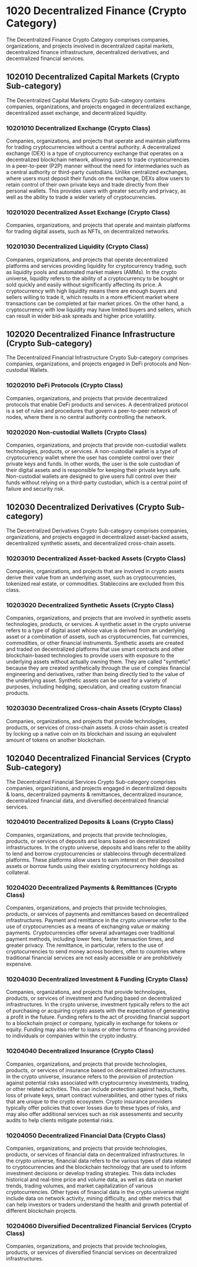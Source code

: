 # 1020 Decentralized Finance (Crypto Category)

The Decentralized Finance Crypto Category comprises companies, organizations, and projects involved in decentralized capital markets, decentralized finance infrastructure, decentralized derivatives, and decentralized financial services.



## 102010 Decentralized Capital Markets (Crypto Sub-category)

The Decentralized Capital Markets Crypto Sub-category contains companies, organizations, and projects engaged in decentralized exchange, decentralized asset exchange, and decentralized liquidity.

### 10201010 Decentralized Exchange (Crypto Class)

Companies, organizations, and projects that operate and maintain platforms for trading cryptocurrencies without a central authority. A decentralized exchange (DEX) is a type of cryptocurrency exchange that operates on a decentralized blockchain network, allowing users to trade cryptocurrencies in a peer-to-peer (P2P) manner without the need for intermediaries such as a central authority or third-party custodians. Unlike centralized exchanges, where users must deposit their funds on the exchange, DEXs allow users to retain control of their own private keys and trade directly from their personal wallets. This provides users with greater security and privacy, as well as the ability to trade a wider variety of cryptocurrencies.

### 10201020 Decentralized Asset Exchange (Crypto Class)

Companies, organizations, and projects that operate and maintain platforms for trading digital assets, such as NFTs, on decentralized networks.

### 10201030 Decentralized Liquidity (Crypto Class)

Companies, organizations, and projects that operate decentralized platforms and services providing liquidity for cryptocurrency trading, such as liquidity pools and automated market makers (AMMs). In the crypto universe, liquidity refers to the ability of a cryptocurrency to be bought or sold quickly and easily without significantly affecting its price. A cryptocurrency with high liquidity means there are enough buyers and sellers willing to trade it, which results in a more efficient market where transactions can be completed at fair market prices. On the other hand, a cryptocurrency with low liquidity may have limited buyers and sellers, which can result in wider bid-ask spreads and higher price volatility.





## 102020 Decentralized Finance Infrastructure (Crypto Sub-category)

The Decentralized Financial Infrastructure Crypto Sub-category comprises companies, organizations, and projects engaged in DeFi protocols and Non-custodial Wallets. &#x20;

### 10202010 DeFi Protocols (Crypto Class)

Companies, organizations, and projects that provide decentralized protocols that enable DeFi products and services. A decentralized protocol is a set of rules and procedures that govern a peer-to-peer network of nodes, where there is no central authority controlling the network.

### 10202020 Non-custodial Wallets (Crypto Class)

Companies, organizations, and projects that provide non-custodial wallets technologies, products, or services.  A non-custodial wallet is a type of cryptocurrency wallet where the user has complete control over their private keys and funds. In other words, the user is the sole custodian of their digital assets and is responsible for keeping their private keys safe. Non-custodial wallets are designed to give users full control over their funds without relying on a third-party custodian, which is a central point of failure and security risk.





## 102030 Decentralized Derivatives (Crypto Sub-category)

The Decentralized Derivatives Crypto Sub-category comprises companies, organizations, and projects engaged in decentralized asset-backed assets, decentralized synthetic assets, and decentralized cross-chain assets.

### 10203010 Decentralized Asset-backed Assets (Crypto Class)

Companies, organizations, and projects that are involved in crypto assets derive their value from an underlying asset, such as cryptocurrencies, tokenized real estate, or commodities. Stablecoins are excluded from this class.

### 10203020 Decentralized Synthetic Assets (Crypto Class)

Companies, organizations, and projects that are involved in synthetic assets technologies, products, or services. A synthetic asset in the crypto universe refers to a type of digital asset whose value is derived from an underlying asset or a combination of assets, such as cryptocurrencies, fiat currencies, commodities, or other financial instruments. Synthetic assets are created and traded on decentralized platforms that use smart contracts and other blockchain-based technologies to provide users with exposure to the underlying assets without actually owning them. They are called "synthetic" because they are created synthetically through the use of complex financial engineering and derivatives, rather than being directly tied to the value of the underlying asset. Synthetic assets can be used for a variety of purposes, including hedging, speculation, and creating custom financial products.

### 10203030 Decentralized Cross-chain Assets (Crypto Class)

Companies, organizations, and projects that provide technologies, products, or services of cross-chain assets. A  cross-chain asset is created by locking up a native coin on its blockchain and issuing an equivalent amount of tokens on another blockchain.





## 102040 Decentralized Financial Services (Crypto Sub-category)

The Decentralized Financial Services Crypto Sub-category comprises companies, organizations, and projects engaged in decentralized deposits & loans, decentralized payments & remittances, decentralized insurance, decentralized financial data, and diversified decentralized financial services.

### 10204010 Decentralized Deposits & Loans (Crypto Class)

Companies, organizations, and projects that provide technologies, products, or services of deposits and loans based on decentralized infrastructures. In the crypto universe, deposits and loans refer to the ability to lend and borrow cryptocurrencies or stablecoins through decentralized platforms. These platforms allow users to earn interest on their deposited assets or borrow funds using their existing cryptocurrency holdings as collateral.

### 10204020 Decentralized Payments & Remittances (Crypto Class)

Companies, organizations, and projects that provide technologies, products, or services of payments and remittances based on decentralized infrastructures. Payment and remittance in the crypto universe refer to the use of cryptocurrencies as a means of exchanging value or making payments. Cryptocurrencies offer several advantages over traditional payment methods, including lower fees, faster transaction times, and greater privacy. The remittance, in particular, refers to the use of cryptocurrencies to send money across borders, often to countries where traditional financial services are not easily accessible or are prohibitively expensive.

### 10204030 Decentralized Investment & Funding (Crypto Class)

Companies, organizations, and projects that provide technologies, products, or services of investment and funding based on decentralized infrastructures. In the crypto universe, investment typically refers to the act of purchasing or acquiring crypto assets with the expectation of generating a profit in the future. Funding refers to the act of providing financial support to a blockchain project or company, typically in exchange for tokens or equity. Funding may also refer to loans or other forms of financing provided to individuals or companies within the crypto industry.

### 10204040 Decentralized Insurance (Crypto Class)

Companies, organizations, and projects that provide technologies, products, or services of insurance based on decentralized infrastructures. In the crypto universe, insurance refers to the provision of protection against potential risks associated with cryptocurrency investments, trading, or other related activities. This can include protection against hacks, thefts, loss of private keys, smart contract vulnerabilities, and other types of risks that are unique to the crypto ecosystem. Crypto insurance providers typically offer policies that cover losses due to these types of risks, and may also offer additional services such as risk assessments and security audits to help clients mitigate potential risks.

### 10204050 Decentralized Financial Data (Crypto Class)

Companies, organizations, and projects that provide technologies, products, or services of financial data on decentralized infrastructures. In the crypto universe, financial data refers to the various types of data related to cryptocurrencies and the blockchain technology that are used to inform investment decisions or develop trading strategies. This data includes historical and real-time price and volume data, as well as data on market trends, trading volumes, and market capitalization of various cryptocurrencies. Other types of financial data in the crypto universe might include data on network activity, mining difficulty, and other metrics that can help investors or traders understand the health and growth potential of different blockchain projects.

### 10204060 Diversified Decentralized Financial Services (Crypto Class)

Companies, organizations, and projects that provide technologies, products, or services of diversified financial services on decentralized infrastructures.&#x20;

